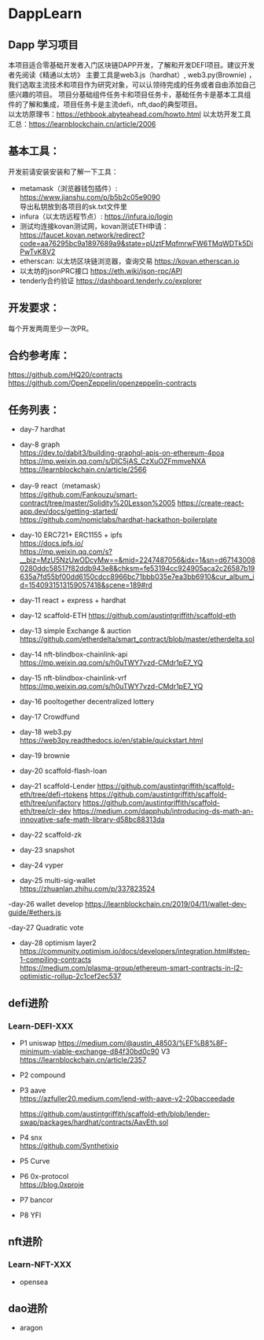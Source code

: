 # DappLearn
  ## Dapp 学习项目
  本项目适合零基础开发者入门区块链DAPP开发，了解和开发DEFI项目。建议开发者先阅读《精通以太坊》
  主要工具是web3.js（hardhat）, web3.py(Brownie) ，我们选取主流技术和项目作为研究对象，可以认领待完成的任务或者自由添加自己感兴趣的项目。
  项目分基础组件任务卡和项目任务卡，基础任务卡是基本工具组件的了解和集成，项目任务卡是主流defi，nft,dao的典型项目。  
  以太坊原理书：https://ethbook.abyteahead.com/howto.html
  以太坊开发工具汇总：https://learnblockchain.cn/article/2006 
 
 ## 基本工具：
 开发前请安装安装和了解一下工具：     
  - metamask（浏览器钱包插件）: https://www.jianshu.com/p/b5b2c05e9090  
  导出私钥放到各项目的sk.txt文件里  
  - infura（以太坊远程节点）: https://infura.io/login   
  - 测试均连接kovan测试网，kovan测试ETH申请：   
  https://faucet.kovan.network/redirect?code=aa76295bc9a1897689a9&state=pUztFMqfmrwFW6TMqWDTk5DiPwTvK8V2
  - etherscan: 以太坊区块链浏览器，查询交易
  https://kovan.etherscan.io
  - 以太坊的jsonPRC接口
  https://eth.wiki/json-rpc/API  
  - tenderly合约验证
  https://dashboard.tenderly.co/explorer
 
  ## 开发要求：
  每个开发两周至少一次PR。
 
 ## 合约参考库：
 https://github.com/HQ20/contracts    
 https://github.com/OpenZeppelin/openzeppelin-contracts 
   
 ##  任务列表：
  - day-7 hardhat         
  - day-8 graph      
     https://dev.to/dabit3/building-graphql-apis-on-ethereum-4poa 
     https://mp.weixin.qq.com/s/DlC5jAS_CzXuOZFmmveNXA
     https://learnblockchain.cn/article/2566        
  - day-9 react（metamask）   
       https://github.com/Fankouzu/smart-contract/tree/master/Solidity%20Lesson%2005 
       https://create-react-app.dev/docs/getting-started/  
       https://github.com/nomiclabs/hardhat-hackathon-boilerplate      
  - day-10  ERC721+ ERC1155 + ipfs    
    https://docs.ipfs.io/   
    https://mp.weixin.qq.com/s?__biz=MzU5NzUwODcyMw==&mid=2247487056&idx=1&sn=d671430080280ddc58517f82ddb943e8&chksm=fe53194cc924905aca2c26587b19635a7fd55bf00dd6150cdcc8966bc71bbb035e7ea3bb6910&cur_album_id=1540931513159057418&scene=189#rd
     
  - day-11 react + express + hardhat  
     
  - day-12 scaffold-ETH
    https://github.com/austintgriffith/scaffold-eth  
  
  - day-13 simple Exchange & auction    
    https://github.com/etherdelta/smart_contract/blob/master/etherdelta.sol       
 
  - day-14 nft-blindbox-chainlink-api    
     https://mp.weixin.qq.com/s/h0uTWY7vzd-CMdr1pE7_YQ
  
  - day-15 nft-blindbox-chainlink-vrf    
       https://mp.weixin.qq.com/s/h0uTWY7vzd-CMdr1pE7_YQ
          
  - day-16 pooltogether
      decentralized lottery
      
  - day-17 Crowdfund    
   
  - day-18 web3.py   
     https://web3py.readthedocs.io/en/stable/quickstart.html
     
  - day-19 brownie
  
  - day-20 scaffold-flash-loan
 
  - day-21 scaffold-Lender
      https://github.com/austintgriffith/scaffold-eth/tree/defi-rtokens
      https://github.com/austintgriffith/scaffold-eth/tree/unifactory
      https://github.com/austintgriffith/scaffold-eth/tree/clr-dev
      https://medium.com/dapphub/introducing-ds-math-an-innovative-safe-math-library-d58bc88313da
  - day-22 scaffold-zk
  
  - day-23 snapshot
  
  - day-24 vyper
  
  - day-25 multi-sig-wallet  
  https://zhuanlan.zhihu.com/p/337823524  
  
  -day-26 wallet develop
  https://learnblockchain.cn/2019/04/11/wallet-dev-guide/#ethers.js  
  

  
 -day-27 Quadratic vote
 
 
 - day-28 optimism layer2  
       https://community.optimism.io/docs/developers/integration.html#step-1-compiling-contracts    
       https://medium.com/plasma-group/ethereum-smart-contracts-in-l2-optimistic-rollup-2c1cef2ec537
   
 
 
 
 ##  defi进阶
  ### Learn-DEFI-XXX   
  - P1 uniswap 
    https://medium.com/@austin_48503/%EF%B8%8F-minimum-viable-exchange-d84f30bd0c90
    V3 https://learnblockchain.cn/article/2357
  
  - P2 compound  
  
  - P3 aave  
     https://azfuller20.medium.com/lend-with-aave-v2-20bacceedade
     
     https://github.com/austintgriffith/scaffold-eth/blob/lender-swap/packages/hardhat/contracts/AavEth.sol
  
  - P4 snx   
    https://github.com/Synthetixio  
  - P5 Curve
  
  - P6 0x-protocol     
    https://blog.0xproje 
    
    
  - P7 bancor  
  
  - P8 YFI    
 ##  nft进阶
 
 ### Learn-NFT-XXX   
 - opensea
  
  
 ## dao进阶  
 - aragon